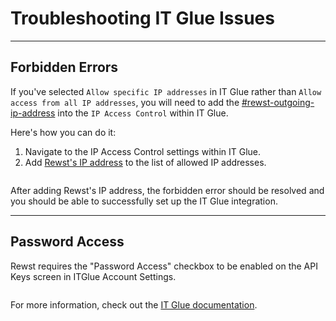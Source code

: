 # Troubleshooting IT Glue Issues

***

## Forbidden Errors

If you've selected `Allow specific IP addresses` in IT Glue rather than `Allow access from all IP addresses`, you will need to add the [#rewst-outgoing-ip-address](../../../../security/security-policy.md#rewst-outgoing-ip-address "mention") into the `IP Access Control` within IT Glue.

Here's how you can do it:

1. Navigate to the IP Access Control settings within IT Glue.
2. Add [Rewst's IP address](../../../../security/security-policy.md#rewst-outgoing-ip-address) to the list of allowed IP addresses.

<figure><img src="../../../../.gitbook/assets/image (1).png" alt=""><figcaption></figcaption></figure>

After adding Rewst's IP address, the forbidden error should be resolved and you should be able to successfully set up the IT Glue integration.

***

## Password Access

Rewst requires the "Password Access" checkbox to be enabled on the API Keys screen in ITGlue Account Settings.

<figure><img src="../../../../.gitbook/assets/it-glue-least-privledged-access.png" alt=""><figcaption></figcaption></figure>

For more information, check out the [IT Glue documentation](https://api.itglue.com/developer/).
